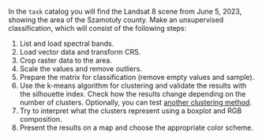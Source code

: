 In the `task` catalog you will find the Landsat 8 scene from June 5, 2023,
showing the area of the Szamotuły county. Make an unsupervised classification,
which will consist of the following steps:

1. List and load spectral bands.
2. Load vector data and transform CRS.
3. Crop raster data to the area.
4. Scale the values and remove outliers.
5. Prepare the matrix for classification (remove empty values and sample).
6. Use the k-means algorithm for clustering and validate the results with
the silhouette index. Check how the results change depending on the number
of clusters. Optionally, you can test [another clustering method](https://www.statmethods.net/advstats/cluster.html).
7. Try to interpret what the clusters represent using a boxplot and
RGB composition.
8. Present the results on a map and choose the appropriate color scheme.
